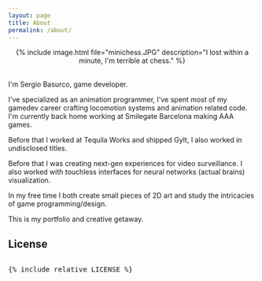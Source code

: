 ```yaml
---
layout: page
title: About
permalink: /about/
---
```

[<i class="fa fa-linkedin-square fa-3x" aria-hidden="true"></i>](https://www.linkedin.com/in/sergiobasurco/) 
[<i class="fa fa-stack-overflow fa-3x" aria-hidden="true"></i>](http://stackoverflow.com/users/story/2628257)

<center>
{% include image.html file="minichess.JPG" description="I lost within a minute, I'm terrible at chess." %}
</center>

<br/>

I'm Sergio Basurco, game developer.

I've specialized as an animation programmer, I've spent most of my gamedev career crafting locomotion systems and animation related code. I'm currently back home working at Smilegate Barcelona making AAA games.

Before that I worked at Tequila Works and shipped Gylt, I also worked in undisclosed titles.

Before that I was creating next-gen experiences for video surveillance. I also worked with touchless interfaces for neural networks (actual brains) visualization.

In my free time I both create small pieces of 2D art and study the intricacies of game programming/design.

This is my portfolio and creative getaway.

## License

<div style="height:400px;width:100%;overflow:auto;">
<pre>
{% include_relative LICENSE %}
</pre>
</div>
